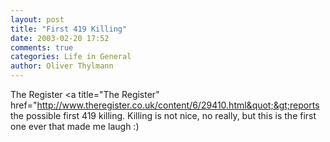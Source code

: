 ```yaml
---
layout: post
title: "First 419 Killing"
date: 2003-02-20 17:52
comments: true
categories: Life in General
author: Oliver Thylmann
---
```



The Register &lt;a title=&quot;The Register&quot; href=&quot;http://www.theregister.co.uk/content/6/29410.html&quot;&gt;reports the possible first 419 killing. Killing is not nice, no really, but this is the first one ever that made me laugh :)


